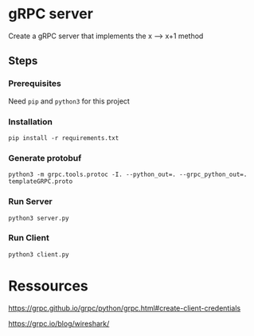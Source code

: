 # gRPC server

Create a gRPC server that implements the x --> x+1 method

## Steps

### Prerequisites

Need ``pip`` and ``python3`` for this project

### Installation

``pip install -r requirements.txt``

### Generate protobuf

``python3 -m grpc.tools.protoc -I. --python_out=. --grpc_python_out=. templateGRPC.proto``

### Run Server
``python3 server.py``

### Run Client
``python3 client.py``


# Ressources

https://grpc.github.io/grpc/python/grpc.html#create-client-credentials

https://grpc.io/blog/wireshark/

